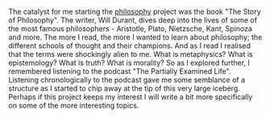 The catalyst for me starting the [philosophy](/terms) project was the book "The Story of Philosophy". The writer, Will Durant, dives deep into the lives of some of the most famous philosophers - Aristotle, Plato, Nietzsche, Kant, Spinoza and more. The more I read, the more I wanted to learn about philosophy; the different schools of thought and their champions. And as I read I realised that the terms were shockingly alien to me. What is metaphysics? What is epistemology? What is truth? What is morality? So as I explored further, I remembered listening to the podcast "The Partially Examined Life". Listening chronologically to the podcast gave me some semblance of a structure as I started to chip away at the tip of this very large iceberg. Perhaps if this project keeps my interest I will write a bit more specifically on some of the more interesting topics. 